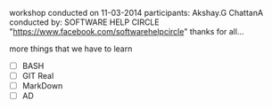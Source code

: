 workshop conducted on 11-03-2014
participants: Akshay.G ChattanA
conducted by: SOFTWARE HELP CIRCLE "https://www.facebook.com/softwarehelpcircle"
thanks for all...


more things that we have to learn

- [ ] BASH
- [ ] GIT Real
- [ ] MarkDown
- [ ] AD
